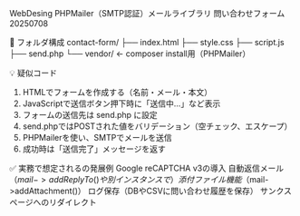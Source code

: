 WebDesing PHPMailer（SMTP認証）メールライブラリ 問い合わせフォーム 20250708

📂 フォルダ構成
contact-form/
├── index.html
├── style.css
├── script.js
├── send.php
└── vendor/         ← composer install用（PHPMailer）

💡 疑似コード
1. HTMLでフォームを作成する（名前・メール・本文）
2. JavaScriptで送信ボタン押下時に「送信中...」など表示
3. フォームの送信先は send.php に設定
4. send.phpではPOSTされた値をバリデーション（空チェック、エスケープ）
5. PHPMailerを使い、SMTPでメールを送信
6. 成功時は「送信完了」メッセージを返す



✅ 実務で想定されるの発展例
Google reCAPTCHA v3の導入
自動返信メール（$mail->addReplyTo()や別インスタンスで）
添付ファイル機能（$mail->addAttachment()）
ログ保存（DBやCSVに問い合わせ履歴を保存）
サンクスページへのリダイレクト